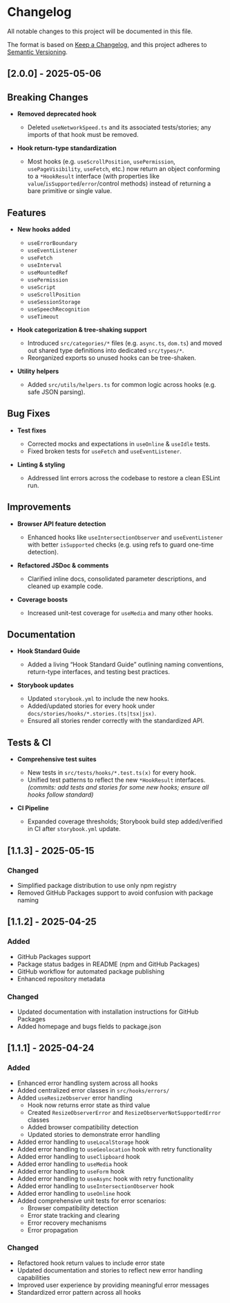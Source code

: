 # Changelog

All notable changes to this project will be documented in this file.

The format is based on [Keep a Changelog](https://keepachangelog.com/en/1.0.0/),
and this project adheres to [Semantic Versioning](https://semver.org/spec/v2.0.0.html).

## [2.0.0] - 2025-05-06

## Breaking Changes

- **Removed deprecated hook**

  - Deleted `useNetworkSpeed.ts` and its associated tests/stories; any imports of that hook must be removed.

- **Hook return-type standardization**
  - Most hooks (e.g. `useScrollPosition`, `usePermission`, `usePageVisibility`, `useFetch`, etc.) now return an object conforming to a `*HookResult` interface (with properties like `value`/`isSupported`/`error`/control methods) instead of returning a bare primitive or single value.

## Features

- **New hooks added**

  - `useErrorBoundary`
  - `useEventListener`
  - `useFetch`
  - `useInterval`
  - `useMountedRef`
  - `usePermission`
  - `useScript`
  - `useScrollPosition`
  - `useSessionStorage`
  - `useSpeechRecognition`
  - `useTimeout`

- **Hook categorization & tree-shaking support**

  - Introduced `src/categories/*` files (e.g. `async.ts`, `dom.ts`) and moved out shared type definitions into dedicated `src/types/*`.
  - Reorganized exports so unused hooks can be tree-shaken.

- **Utility helpers**
  - Added `src/utils/helpers.ts` for common logic across hooks (e.g. safe JSON parsing).

## Bug Fixes

- **Test fixes**

  - Corrected mocks and expectations in `useOnline` & `useIdle` tests.
  - Fixed broken tests for `useFetch` and `useEventListener`.

- **Linting & styling**
  - Addressed lint errors across the codebase to restore a clean ESLint run.

## Improvements

- **Browser API feature detection**

  - Enhanced hooks like `useIntersectionObserver` and `useEventListener` with better `isSupported` checks (e.g. using refs to guard one-time detection).

- **Refactored JSDoc & comments**

  - Clarified inline docs, consolidated parameter descriptions, and cleaned up example code.

- **Coverage boosts**
  - Increased unit-test coverage for `useMedia` and many other hooks.

## Documentation

- **Hook Standard Guide**

  - Added a living “Hook Standard Guide” outlining naming conventions, return-type interfaces, and testing best practices.

- **Storybook updates**
  - Updated `storybook.yml` to include the new hooks.
  - Added/updated stories for every hook under `docs/stories/hooks/*.stories.(ts|tsx|jsx)`.
  - Ensured all stories render correctly with the standardized API.

## Tests & CI

- **Comprehensive test suites**

  - New tests in `src/tests/hooks/*.test.ts(x)` for every hook.
  - Unified test patterns to reflect the new `*HookResult` interfaces.  
    _(commits: add tests and stories for some new hooks; ensure all hooks follow standard)_

- **CI Pipeline**
  - Expanded coverage thresholds; Storybook build step added/verified in CI after `storybook.yml` update.

## [1.1.3] - 2025-05-15

### Changed

- Simplified package distribution to use only npm registry
- Removed GitHub Packages support to avoid confusion with package naming

## [1.1.2] - 2025-04-25

### Added

- GitHub Packages support
- Package status badges in README (npm and GitHub Packages)
- GitHub workflow for automated package publishing
- Enhanced repository metadata

### Changed

- Updated documentation with installation instructions for GitHub Packages
- Added homepage and bugs fields to package.json

## [1.1.1] - 2025-04-24

### Added

- Enhanced error handling system across all hooks
- Added centralized error classes in `src/hooks/errors/`
- Added `useResizeObserver` error handling
  - Hook now returns error state as third value
  - Created `ResizeObserverError` and `ResizeObserverNotSupportedError` classes
  - Added browser compatibility detection
  - Updated stories to demonstrate error handling
- Added error handling to `useLocalStorage` hook
- Added error handling to `useGeolocation` hook with retry functionality
- Added error handling to `useClipboard` hook
- Added error handling to `useMedia` hook
- Added error handling to `useForm` hook
- Added error handling to `useAsync` hook with retry functionality
- Added error handling to `useIntersectionObserver` hook
- Added error handling to `useOnline` hook
- Added comprehensive unit tests for error scenarios:
  - Browser compatibility detection
  - Error state tracking and clearing
  - Error recovery mechanisms
  - Error propagation

### Changed

- Refactored hook return values to include error state
- Updated documentation and stories to reflect new error handling capabilities
- Improved user experience by providing meaningful error messages
- Standardized error pattern across all hooks
